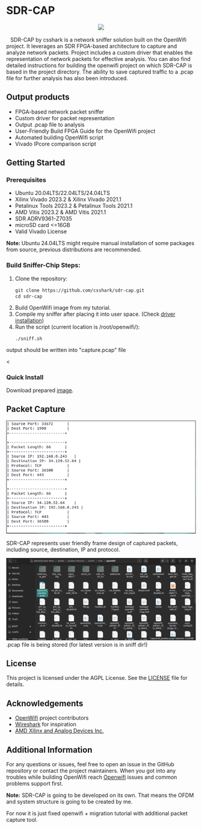 <h1>SDR-CAP</h1>
<p align="center">
  <img src="https://i.ibb.co/5v97yzm/sdr-cap.jpg" width=300px; heigth=300px;>
</p>
<p> &ensp; SDR-CAP by csshark is a network sniffer solution built on the OpenWifi project. It leverages an SDR FPGA-based architecture to capture and analyze network packets. Project includes a custom driver that enables the representation of network packets for effective analysis. You can also find detailed instructions for building the openwifi project on which SDR-CAP is based in the project directory. The ability to save captured traffic to a .pcap file for further analysis has also been introduced.</p>

<h2>Output products</h2>
<ul>
    <li>FPGA-based network packet sniffer</li>
    <li>Custom driver for packet representation</li>
    <li>Output .pcap file to analysis</li>
    <li>User-Friendly Build FPGA Guide for the OpenWifi project</li>
    <li>Automated building OpenWifi script</li>
    <li>Vivado IPcore comparison script</li>
</ul>

<h2>Getting Started</h2>

<h3>Prerequisites</h3>
<ul>
    <li>Ubuntu 20.04LTS/22.04LTS/24.04LTS</li>
    <li>Xilinx Vivado 2023.2 & Xilinx Vivado 2021.1</li>
    <li>Petalinux Tools 2023.2 & Petalinux Tools 2021.1</li>
    <li>AMD Vitis 2023.2 & AMD Vitis 2021.1</li>
    <li>SDR ADRV9361-Z7035</li>
    <li>microSD card <=16GB</li>
    <li>Valid Vivado License</li>
</ul>
<p><b>Note: </b>Ubuntu 24.04LTS might require manual installation of some packages from source, previous distributions are recommended.</p>
      
<h3>Build Sniffer-Chip Steps:</h3>
<ol>
    <li>Clone the repository:
        <pre><code>git clone https://github.com/csshark/sdr-cap.git
cd sdr-cap</code></pre>
      <li>Build OpenWifi image from my tutorial.</li>
      <li>Compile my sniffer after placing it into user space. (Check <a href="/sniff_driver/README.md">driver installation</a>)</li>
    </li>
    <li>Run the script (current location is /root/openwifi/):
        <pre><code>./sniff.sh</code></pre>
    </li>
</ol>
<p>output should be written into "capture.pcap" file</p>
<<h3>Quick Install</h3>
<p>Download prepared <a href="https://drive.google.com/file/d/1vfkIr7T_DLN2Nw3YSG49BC3wCzOfxqd2/view?usp=drive_link"/>image</a>.</p>
<h2>Packet Capture</h2>
<img src="Screenshots/Sniffer-final.png" alt="Screenshot 1" />
<p>SDR-CAP represents user friendly frame design of captured packets, including source, destination, IP and protocol.</p>
<img src="/Screenshots/pcap.png" alt="Screenshot 3" />
.pcap file is being stored (for latest version is in sniff dir!)
<h2>License</h2>
<p>This project is licensed under the AGPL License. See the <a href="LICENSE">LICENSE</a> file for details.</p>

<h2>Acknowledgements</h2>
<ul>
    <li><a href="https://github.com/open-sdr/openwifi">OpenWifi</a> project contributors</li>
    <li><a href="https://www.wireshark.org/">Wireshark</a> for inspiration</li>
    <li><a href="https://www.amd.com/en/corporate/xilinx-acquisition.html">AMD Xilinx and Analog Devices Inc.</a></li>
</ul>

<h2>Additional Information</h2>
<p>For any questions or issues, feel free to open an issue in the GitHub repository or contact the project maintainers. When you got into any troubles while building OpenWifi reach <a href="https://github.com/open-sdr/openwifi"/>Openwifi</a> issues and common problems support first.</p>
<p><b>Note:</b> SDR-CAP is going to be developed on its own. That means the OFDM and system structure is going to be created by me.</p>
<p>For now it is just fixed openwifi + migration tutorial with additional packet capture tool.</p>
